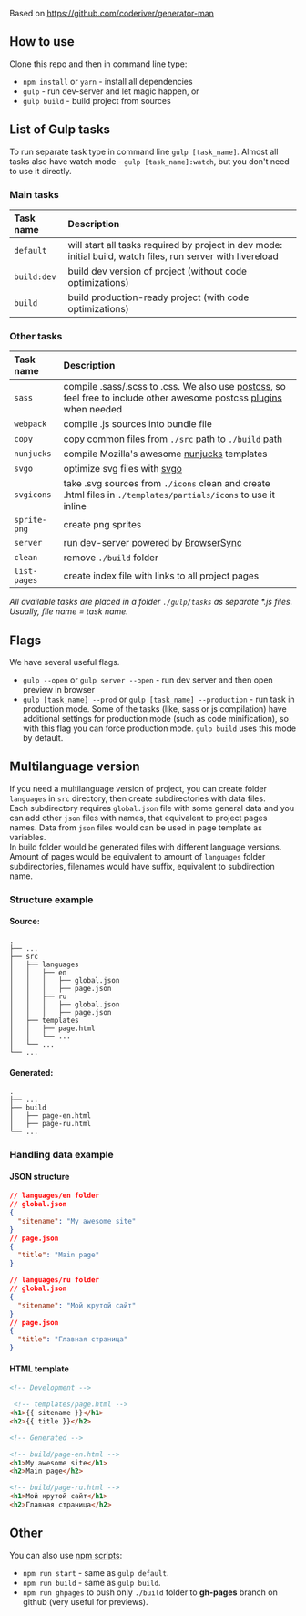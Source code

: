 Based on https://github.com/coderiver/generator-man

## How to use

Clone this repo and then in command line type:

* `npm install` or `yarn` - install all dependencies
* `gulp` - run dev-server and let magic happen, or
* `gulp build` - build project from sources


## List of Gulp tasks

To run separate task type in command line `gulp [task_name]`.
Almost all tasks also have watch mode - `gulp [task_name]:watch`, but you don't need to use it directly.

### Main tasks
Task name          | Description                                                      
:------------------|:----------------------------------
`default`          | will start all tasks required by project in dev mode: initial build, watch files, run server with livereload
`build:dev`        | build dev version of project (without code optimizations)
`build`            | build production-ready project (with code optimizations)

### Other tasks
Task name          | Description                                                      
:------------------|:----------------------------------
`sass` 	           | compile .sass/.scss to .css. We also use [postcss](https://github.com/postcss/postcss), so feel free to include other awesome postcss [plugins](https://github.com/postcss/postcss#plugins) when needed
`webpack`          | compile .js sources into bundle file
`copy`             | copy common files from `./src` path to `./build` path
`nunjucks`         | compile Mozilla's awesome [nunjucks](https://mozilla.github.io/nunjucks/) templates
`svgo`             | optimize svg files with [svgo](https://github.com/svg/svgo)
`svgicons`         | take .svg sources from `./icons` clean and create .html files in `./templates/partials/icons` to use it inline
`sprite-png`       | create png sprites
`server`           | run dev-server powered by [BrowserSync](https://www.browsersync.io/)
`clean`            | remove `./build` folder
`list-pages`       | create index file with links to all project pages

_All available tasks are placed in a folder `./gulp/tasks` as separate *.js files. Usually, file name = task name._


## Flags

We have several useful flags.

* `gulp --open` or `gulp server --open` - run dev server and then open preview in browser
* `gulp [task_name] --prod` or `gulp [task_name] --production` - run task in production mode. Some of the tasks (like, sass or js compilation) have additional settings for production mode (such as code minification), so with this flag you can force production mode. `gulp build` uses this mode by default.

## Multilanguage version

If you need a multilanguage version of project, you can create folder `languages` in `src` directory, then create subdirectories with data files.  
Each subdirectory requires `global.json` file with some general data and you can add other `json` files with names, that equivalent to project pages names. 
Data from `json` files would can be used in page template as variables.  
In build folder would be generated files with different language versions. Amount of pages would be equivalent to amount of `languages` folder subdirectories, filenames would have suffix, equivalent to subdirection name.  

### Structure example

#### Source:
    .
    ├── ...
    ├── src                    
    │   ├── languages             
    │   │   ├── en             
    │   │   │   ├── global.json
    │   │   │   ├── page.json
    │   │   ├── ru             
    │   │   │   ├── global.json
    │   │   │   ├── page.json
    │   ├── templates             
    │   │   ├── page.html
    │   │   └── ...
    │   └── ...
    └── ...

#### Generated:
    .
    ├── ...
    ├── build                    
    │   ├── page-en.html             
    │   ├── page-ru.html
    └── ...
### Handling data example

#### JSON structure
```json
// languages/en folder
// global.json
{
  "sitename": "My awesome site"
}
// page.json
{
  "title": "Main page"
}

// languages/ru folder
// global.json
{
  "sitename": "Мой крутой сайт"
}
// page.json
{
  "title": "Главная страница"
}
```
#### HTML template
```html
<!-- Development -->

 <!-- templates/page.html -->
<h1>{{ sitename }}</h1>
<h2>{{ title }}</h2>

<!-- Generated -->

<!-- build/page-en.html -->
<h1>My awesome site</h1>
<h2>Main page</h2>

<!-- build/page-ru.html -->
<h1>Мой крутой сайт</h1>
<h2>Главная страница</h2>
```

## Other

You can also use [npm scripts](https://docs.npmjs.com/misc/scripts):

* `npm run start` - same as `gulp default`.
* `npm run build` - same as `gulp build`.
* `npm run ghpages` to push only `./build` folder to **gh-pages** branch on github (very useful for previews).
